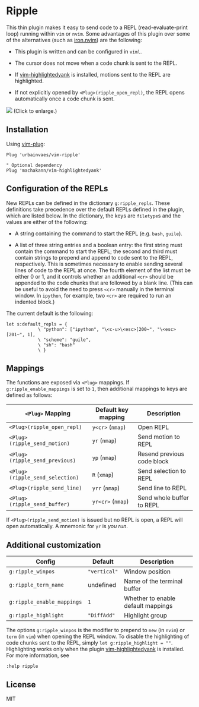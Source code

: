 # Ripple

This thin plugin makes it easy to send code to a REPL (read-evaluate-print loop) running within `vim` or `nvim`.
Some advantages of this plugin over some of the alternatives (such as [iron.nvim](https://github.com/Vigemus/iron.nvim)) are the following:

- This plugin is written and can be configured in `viml`.

- The cursor does not move when a code chunk is sent to the REPL.

- If [vim-highlightedyank](https://github.com/machakann/vim-highlightedyank) is installed,
motions sent to the REPL are highlighted.

- If not explicitly opened by `<Plug>(ripple_open_repl)`,
the REPL opens automatically once a code chunk is sent.

![](https://raw.github.com/urbainvaes/vim-ripple/demo/demo.gif)
(Click to enlarge.)

## Installation

Using [vim-plug](https://github.com/junegunn/vim-plug):

```vim
Plug 'urbainvaes/vim-ripple'

" Optional dependency
Plug 'machakann/vim-highlightedyank'
```

## Configuration of the REPLs

New REPLs can be defined in the dictionary `g:ripple_repls`.
These definitions take precedence over the default REPLs defined in the plugin,
which are listed below.
In the dictionary, the keys are `filetype`s
and the values are either of the following:

- A string containing the command to start the REPL (e.g. `bash`, `guile`).

- A list of three string entries and a boolean entry:
the first string must contain the command to start the REPL;
the second and third must contain strings to prepend and append to code sent to the REPL,
respectively.
This is sometimes necessary to enable sending several lines of code to the REPL at once.
The fourth element of the list must be either 0 or 1,
and it controls whether an additional `<cr>` should be appended to the code chunks that are followed by a blank line.
(This can be useful to avoid the need to press `<cr>` manually in the terminal window.
In `ipython`, for example, two `<cr>` are required to run an indented block.)

The current default is the following:
```vim
let s:default_repls = {
            \ "python": ["ipython", "\<c-u>\<esc>[200~", "\<esc>[201~", 1],
            \ "scheme": "guile",
            \ "sh": "bash"
            \ }
```

## Mappings

The functions are exposed via `<Plug>` mappings.
If `g:ripple_enable_mappings` is set to `1`,
then additional mappings to keys are defined as follows:

| `<Plug>` Mapping                | Default key mapping | Description                |
| -----------------------------   | ------------------- | -----------                |
| `<Plug>(ripple_open_repl)`      | `y<cr>` (`nmap`)    | Open REPL                  |
| `<Plug>(ripple_send_motion)`    | `yr` (`nmap`)       | Send motion to REPL        |
| `<Plug>(ripple_send_previous)`  | `yp` (`nmap`)       | Resend previous code block |
| `<Plug>(ripple_send_selection)` | `R` (`xmap`)        | Send selection to REPL     |
| `<Plug>(ripple_send_line)`      | `yrr` (`nmap`)      | Send line to REPL          |
| `<Plug>(ripple_send_buffer)`    | `yr<cr>` (`nmap`)   | Send whole buffer to REPL  |

If `<Plug>(ripple_send_motion)` is issued but no REPL is open,
a REPL will open automatically.
A mnemonic for `yr` is *you run*.

## Additional customization

| Config                     | Default      | Description                        |
| ------                     | -------      | -----------                        |
| `g:ripple_winpos`          | `"vertical"` | Window position                    |
| `g:ripple_term_name`       | undefined    | Name of the terminal buffer        |
| `g:ripple_enable_mappings` | `1`          | Whether to enable default mappings |
| `g:ripple_highlight`       | `"DiffAdd"`  | Highlight group                    |

The options `g:ripple_winpos` is the modifier to prepend to `new` (in `nvim`) or `term` (in `vim`) when opening the REPL window.
To disable the highlighting of code chunks sent to the REPL, simply `let g:ripple_highlight = ""`.
Highlighting works only when the plugin [vim-highlightedyank](https://github.com/machakann/vim-highlightedyank) is installed.
For more information, see

```vim
:help ripple
```

## License

MIT
